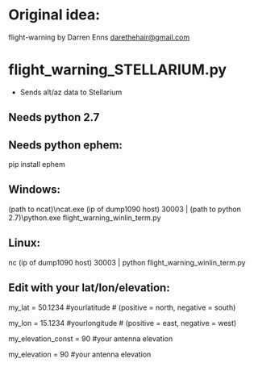 # Original idea: 
flight-warning by Darren Enns <darethehair@gmail.com>

# flight_warning_STELLARIUM.py 

- Sends alt/az data to Stellarium

## Needs python 2.7

## Needs python ephem:

pip install ephem

## Windows:

(path to ncat)\ncat.exe (ip of dump1090 host) 30003 | (path to python 2.7)\python.exe flight_warning_winlin_term.py

## Linux:

nc (ip of dump1090 host) 30003 | python flight_warning_winlin_term.py

## Edit with your lat/lon/elevation:

my_lat = 50.1234 #yourlatitude # (positive = north, negative = south) 

my_lon = 15.1234 #yourlongitude # (positive = east, negative = west) 

my_elevation_const = 90 #your antenna elevation 

my_elevation = 90 #your antenna elevation 





